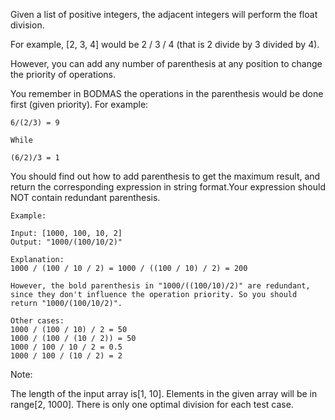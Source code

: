 Given a list of positive integers, the adjacent integers will perform the float division.

For example, [2, 3, 4] would be 2 / 3 / 4 (that is 2 divide by 3 divided by 4).

However, you can add any number of parenthesis at any position to change the priority of operations.

You remember in BODMAS the operations in the parenthesis would be done first (given priority). For example:

    6/(2/3) = 9

    While

    (6/2)/3 = 1

You should find out how to add parenthesis to get the maximum result, and return the corresponding expression in string format.Your expression should NOT contain redundant parenthesis.

    Example:

    Input: [1000, 100, 10, 2]
    Output: "1000/(100/10/2)"

    Explanation:
    1000 / (100 / 10 / 2) = 1000 / ((100 / 10) / 2) = 200

    However, the bold parenthesis in "1000/((100/10)/2)" are redundant,
    since they don't influence the operation priority. So you should return "1000/(100/10/2)".

    Other cases:
    1000 / (100 / 10) / 2 = 50
    1000 / (100 / (10 / 2)) = 50
    1000 / 100 / 10 / 2 = 0.5
    1000 / 100 / (10 / 2) = 2

Note:

The length of the input array is[1, 10].
Elements in the given array will be in range[2, 1000].
There is only one optimal division for each test case.
